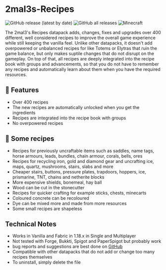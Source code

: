 # 2mal3s-Recipes

![GitHub release (latest by date)](https://img.shields.io/github/v/release/2mal3/2mal3s-Recipes?style=flat-square) ![GitHub all releases](https://img.shields.io/github/downloads/2mal3/2mal3s-Recipes/total?style=flat-square) ![Minecraft](https://img.shields.io/badge/Minecraft-1.19-orange?style=flat-square)

The 2mal3's Recipes datapack adds, changes, fixes and upgrades over 400 different, well considered recipes to improve the overall game experience while still keeping the vanilla feel. Unlike other datapacks, it doesn't add overpowered or unbalanced recipes for like Totems or Elytras that ruin the game balance, but only makes suptile changes that do not disrupt on the gameplay. On top of that, all recipes are deeply integrated into the recipe book with groups and advancements, so that you do not have to remember any recipes and automatically learn about them when you have the required resources.

## 📖 Features

- Over 400 recipes
- The new recipes are automatically unlocked when you get the ingredients
- Recipes are integrated into the recipe book with groups
- No overpowered recipes

## 📝 Some recipes

- Recipes for previously uncraftable items such as saddles, name tags, horse armours, leads, bundles, chain armour, corals, bells, ores
- Recipes for recycling iron, gold and diamond gear and uncrafting ice, maps, quartz, mushrooms, stairs, slabs and more
- Cheaper stairs, buttons, pressure plates, trapdoors, hoppers, ice, prismarine, TNT, chains and netherite blocks
- More expensive shields, bonemeal, hay ball
- Wood can be cut in the stonecutter
- Recipes for quicker crafting for example sticks, chests, minecarts
- Coloured concrete can be recoloured
- Dye can be mixed more and made from more resources
- Some small recipes are shapeless

## Technical Notes

- Works in Vanilla and Fabric in 1.18.x in Single and Multiplayer
- Not tested with Forge, Bukkti, Spigot and PaperSpigot but probably work
- bug reports and suggestions are best done on [GitHub](https://github.com/2mal3/2mal3s-Recipes/issues)
- Compatible with other datapacks that do not add or change too many recipes themselves
- To uninstall, simply delete the file
